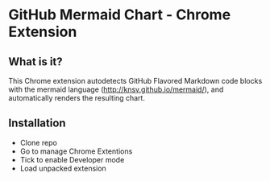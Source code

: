 # GitHub Mermaid Chart - Chrome Extension

## What is it?

This Chrome extension autodetects GitHub Flavored Markdown code blocks with the mermaid language (http://knsv.github.io/mermaid/), and automatically renders the resulting chart.

## Installation

- Clone repo
- Go to manage Chrome Extentions
- Tick to enable Developer mode
- Load unpacked extension

